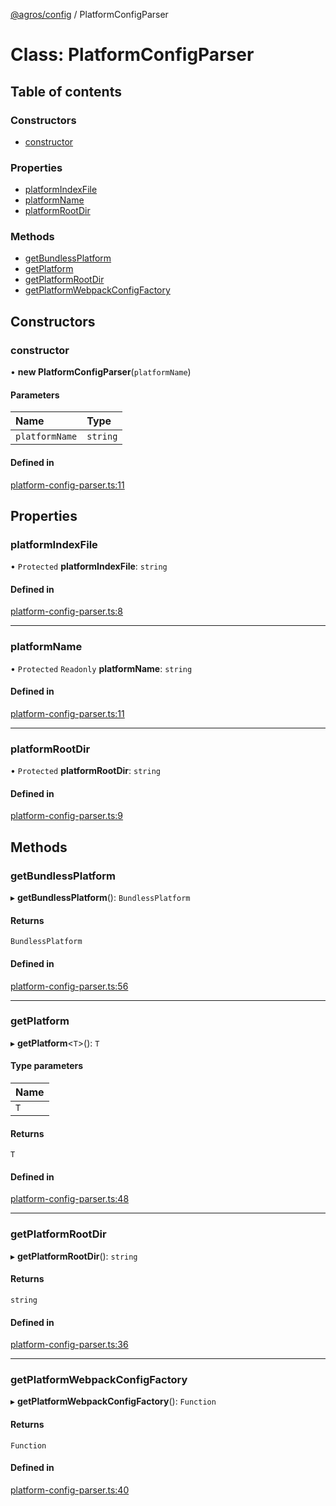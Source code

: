 [@agros/config](../index.md) / PlatformConfigParser

# Class: PlatformConfigParser

## Table of contents

### Constructors

- [constructor](PlatformConfigParser.md#constructor)

### Properties

- [platformIndexFile](PlatformConfigParser.md#platformindexfile)
- [platformName](PlatformConfigParser.md#platformname)
- [platformRootDir](PlatformConfigParser.md#platformrootdir)

### Methods

- [getBundlessPlatform](PlatformConfigParser.md#getbundlessplatform)
- [getPlatform](PlatformConfigParser.md#getplatform)
- [getPlatformRootDir](PlatformConfigParser.md#getplatformrootdir)
- [getPlatformWebpackConfigFactory](PlatformConfigParser.md#getplatformwebpackconfigfactory)

## Constructors

### <a id="constructor" name="constructor"></a> constructor

• **new PlatformConfigParser**(`platformName`)

#### Parameters

| Name | Type |
| :------ | :------ |
| `platformName` | `string` |

#### Defined in

[platform-config-parser.ts:11](https://github.com/agrosjs/agros/blob/524cff1/packages/agros-config/src/platform-config-parser.ts#L11)

## Properties

### <a id="platformindexfile" name="platformindexfile"></a> platformIndexFile

• `Protected` **platformIndexFile**: `string`

#### Defined in

[platform-config-parser.ts:8](https://github.com/agrosjs/agros/blob/524cff1/packages/agros-config/src/platform-config-parser.ts#L8)

___

### <a id="platformname" name="platformname"></a> platformName

• `Protected` `Readonly` **platformName**: `string`

#### Defined in

[platform-config-parser.ts:11](https://github.com/agrosjs/agros/blob/524cff1/packages/agros-config/src/platform-config-parser.ts#L11)

___

### <a id="platformrootdir" name="platformrootdir"></a> platformRootDir

• `Protected` **platformRootDir**: `string`

#### Defined in

[platform-config-parser.ts:9](https://github.com/agrosjs/agros/blob/524cff1/packages/agros-config/src/platform-config-parser.ts#L9)

## Methods

### <a id="getbundlessplatform" name="getbundlessplatform"></a> getBundlessPlatform

▸ **getBundlessPlatform**(): `BundlessPlatform`

#### Returns

`BundlessPlatform`

#### Defined in

[platform-config-parser.ts:56](https://github.com/agrosjs/agros/blob/524cff1/packages/agros-config/src/platform-config-parser.ts#L56)

___

### <a id="getplatform" name="getplatform"></a> getPlatform

▸ **getPlatform**<`T`\>(): `T`

#### Type parameters

| Name |
| :------ |
| `T` |

#### Returns

`T`

#### Defined in

[platform-config-parser.ts:48](https://github.com/agrosjs/agros/blob/524cff1/packages/agros-config/src/platform-config-parser.ts#L48)

___

### <a id="getplatformrootdir" name="getplatformrootdir"></a> getPlatformRootDir

▸ **getPlatformRootDir**(): `string`

#### Returns

`string`

#### Defined in

[platform-config-parser.ts:36](https://github.com/agrosjs/agros/blob/524cff1/packages/agros-config/src/platform-config-parser.ts#L36)

___

### <a id="getplatformwebpackconfigfactory" name="getplatformwebpackconfigfactory"></a> getPlatformWebpackConfigFactory

▸ **getPlatformWebpackConfigFactory**(): `Function`

#### Returns

`Function`

#### Defined in

[platform-config-parser.ts:40](https://github.com/agrosjs/agros/blob/524cff1/packages/agros-config/src/platform-config-parser.ts#L40)
